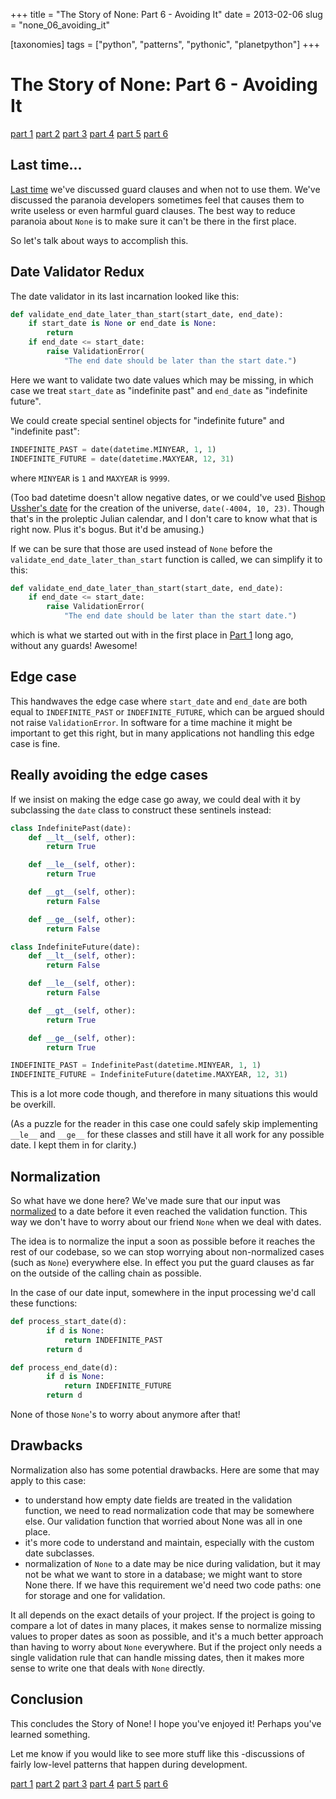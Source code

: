 +++
title = "The Story of None: Part 6 - Avoiding It"
date = 2013-02-06
slug = "none_06_avoiding_it"

[taxonomies]
tags = ["python", "patterns", "pythonic", "planetpython"]
+++

# The Story of None: Part 6 - Avoiding It

[part 1](@/posts/none_01_the_beginning.md)
[part 2](@/posts/none_02_recognizing.md)
[part 3](@/posts/none_03_handling.md)
[part 4](@/posts/none_04_guard_clauses.md)
[part 5](@/posts/none_05_more_on_guarding.md)
[part 6](@/posts/none_06_avoiding_it.md)

## Last time...

[Last
time](@/posts/none_05_more_on_guarding.md)
we've discussed guard clauses and when not to use them. We've discussed
the paranoia developers sometimes feel that causes them to write useless
or even harmful guard clauses. The best way to reduce paranoia about
`None` is to make sure it can't be there in the first place.

So let's talk about ways to accomplish this.

## Date Validator Redux

The date validator in its last incarnation looked like this:

```python
def validate_end_date_later_than_start(start_date, end_date):
    if start_date is None or end_date is None:
        return
    if end_date <= start_date:
        raise ValidationError(
            "The end date should be later than the start date.")
```

Here we want to validate two date values which may be missing, in which
case we treat `start_date` as "indefinite past" and `end_date` as
"indefinite future".

We could create special sentinel objects for "indefinite future" and
"indefinite past":

```python
INDEFINITE_PAST = date(datetime.MINYEAR, 1, 1)
INDEFINITE_FUTURE = date(datetime.MAXYEAR, 12, 31)
```

where `MINYEAR` is `1` and `MAXYEAR` is `9999`.

(Too bad datetime doesn't allow negative dates, or we could've used
[Bishop Ussher's date](http://en.wikipedia.org/wiki/Ussher_chronology)
for the creation of the universe, `date(-4004, 10, 23)`. Though that's
in the proleptic Julian calendar, and I don't care to know what that is
right now. Plus it's bogus. But it'd be amusing.)

If we can be sure that those are used instead of `None` before the
`validate_end_date_later_than_start` function is called, we can simplify
it to this:

```python
def validate_end_date_later_than_start(start_date, end_date):
    if end_date <= start_date:
        raise ValidationError(
            "The end date should be later than the start date.")
```

which is what we started out with in the first place in [Part 1](@/posts/none_01_the_beginning.md) long
ago, without any guards! Awesome!

## Edge case

This handwaves the edge case where `start_date` and `end_date` are both
equal to `INDEFINITE_PAST` or `INDEFINITE_FUTURE`, which can be argued
should not raise `ValidationError`. In software for a time machine it
might be important to get this right, but in many applications not
handling this edge case is fine.

## Really avoiding the edge cases

If we insist on making the edge case go away, we could deal with it by
subclassing the `date` class to construct these sentinels instead:

```python
class IndefinitePast(date):
    def __lt__(self, other):
        return True

    def __le__(self, other):
        return True

    def __gt__(self, other):
        return False

    def __ge__(self, other):
        return False

class IndefiniteFuture(date):
    def __lt__(self, other):
        return False

    def __le__(self, other):
        return False

    def __gt__(self, other):
        return True

    def __ge__(self, other):
        return True

INDEFINITE_PAST = IndefinitePast(datetime.MINYEAR, 1, 1)
INDEFINITE_FUTURE = IndefiniteFuture(datetime.MAXYEAR, 12, 31)
```

This is a lot more code though, and therefore in many situations this
would be overkill.

(As a puzzle for the reader in this case one could safely skip
implementing `__le__` and `__ge__` for these classes and still have it
all work for any possible date. I kept them in for clarity.)

## Normalization

So what have we done here? We've made sure that our input was
[normalized](https://en.wikipedia.org/wiki/Data_normalization) to a date
before it even reached the validation function. This way we don't have
to worry about our friend `None` when we deal with dates.

The idea is to normalize the input a soon as possible before it reaches
the rest of our codebase, so we can stop worrying about non-normalized
cases (such as `None`) everywhere else. In effect you put the guard
clauses as far on the outside of the calling chain as possible.

In the case of our date input, somewhere in the input processing we'd
call these functions:

```python
def process_start_date(d):
        if d is None:
            return INDEFINITE_PAST
        return d

def process_end_date(d):
        if d is None:
            return INDEFINITE_FUTURE
        return d
```

None of those `None`'s to worry about anymore after that!

## Drawbacks

Normalization also has some potential drawbacks. Here are some that may
apply to this case:

- to understand how empty date fields are treated in the validation
  function, we need to read normalization code that may be somewhere
  else. Our validation function that worried about None was all in one
  place.
- it's more code to understand and maintain, especially with the custom
  date subclasses.
- normalization of `None` to a date may be nice during validation, but
  it may not be what we want to store in a database; we might want to
  store None there. If we have this requirement we'd need two code
  paths: one for storage and one for validation.

It all depends on the exact details of your project. If the project is
going to compare a lot of dates in many places, it makes sense to
normalize missing values to proper dates as soon as possible, and it's a
much better approach than having to worry about `None` everywhere. But
if the project only needs a single validation rule that can handle
missing dates, then it makes more sense to write one that deals with
`None` directly.

## Conclusion

This concludes the Story of None! I hope you've enjoyed it! Perhaps
you've learned something.

Let me know if you would like to see more stuff like this -discussions
of fairly low-level patterns that happen during development.

[part 1](@/posts/none_01_the_beginning.md)
[part 2](@/posts/none_02_recognizing.md)
[part 3](@/posts/none_03_handling.md)
[part 4](@/posts/none_04_guard_clauses.md)
[part 5](@/posts/none_05_more_on_guarding.md)
[part 6](@/posts/none_06_avoiding_it.md)
